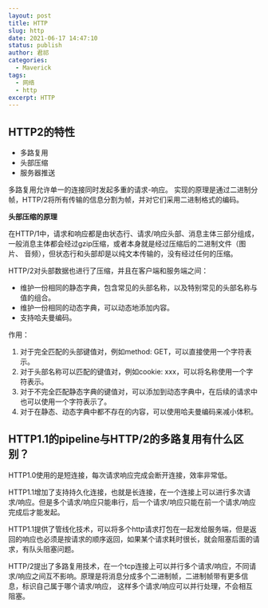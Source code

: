 ```yaml
---
layout: post
title: HTTP
slug: http
date: 2021-06-17 14:47:10
status: publish
author: 君祁
categories:
  - Maverick 
tags:
  - 网络
  - http
excerpt: HTTP
---
```


## HTTP2的特性
* 多路复用
* 头部压缩
* 服务器推送

多路复用允许单一的连接同时发起多重的请求-响应。
实现的原理是通过二进制分帧，HTTP/2将所有传输的信息分割为帧，并对它们采用二进制格式的编码。

**头部压缩的原理**

在HTTP/1中，请求和响应都是由状态行、请求/响应头部、消息主体三部分组成，一般消息主体都会经过gzip压缩，或者本身就是经过压缩后的二进制文件（图片、
音频），但状态行和头部却是以纯文本传输的，没有经过任何的压缩。

HTTP/2对头部数据也进行了压缩，并且在客户端和服务端之间：
* 维护一份相同的静态字典，包含常见的头部名称，以及特别常见的头部名称与值的组合。
* 维护一份相同的动态字典，可以动态地添加内容。
* 支持哈夫曼编码。

作用：

1. 对于完全匹配的头部键值对，例如method: GET，可以直接使用一个字符表示。
2. 对于头部名称可以匹配的键值对，例如cookie: xxx，可以将名称使用一个字符表示。
3. 对于不完全匹配静态字典的键值对，可以添加到动态字典中，在后续的请求中也可以使用一个字符表示了。
4. 对于在静态、动态字典中都不存在的内容，可以使用哈夫曼编码来减小体积。

## HTTP1.1的pipeline与HTTP/2的多路复用有什么区别？
HTTP1.0使用的是短连接，每次请求响应完成会断开连接，效率非常低。

HTTP1.1增加了支持持久化连接，也就是长连接，在一个连接上可以进行多次请求/响应。但是多个请求/响应只能串行，后一个请求/响应只能在前一个请求/响应完成后才能发起。

HTTP1.1提供了管线化技术，可以将多个http请求打包在一起发给服务端，但是返回的响应也必须是按请求的顺序返回，如果某个请求耗时很长，就会阻塞后面的请求，有队头阻塞问题。

HTTP/2提出了多路复用技术，在一个tcp连接上可以并行多个请求/响应，不同请求/响应之间互不影响。原理是将消息分成多个二进制帧，二进制帧带有更多信息，标识自己属于哪个请求/响应，
这样多个请求/响应可以并行处理，不会相互阻塞。